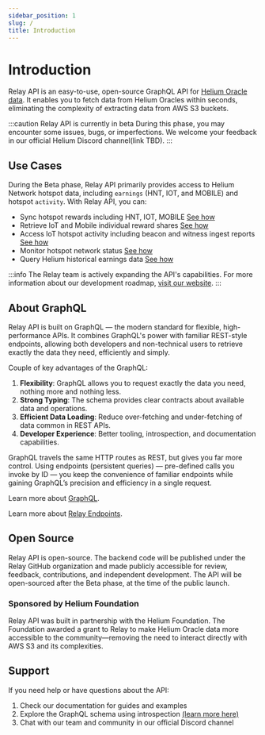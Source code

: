```yaml
---
sidebar_position: 1
slug: /
title: Introduction
---
```


# Introduction

Relay API is an easy-to-use, open-source GraphQL API for [Helium Oracle data](https://docs.helium.com/oracles/). It enables you to fetch data from Helium Oracles within seconds, eliminating the complexity of extracting data from AWS S3 buckets.

:::caution Relay API is currently in beta
During this phase, you may encounter some issues, bugs, or imperfections. We welcome your feedback in our official Helium Discord channel(link TBD).
:::

## Use Cases

During the Beta phase, Relay API primarily provides access to Helium Network hotspot data, including `earnings` (HNT, IOT, and MOBILE) and hotspot `activity`. With Relay API, you can:

- Sync hotspot rewards including HNT, IOT, MOBILE [See how](./endpoints)
- Retrieve IoT and Mobile individual reward shares [See how](./endpoints)
- Access IoT hotspot activity including beacon and witness ingest reports [See how](./endpoints)
- Monitor hotspot network status [See how](./endpoints)
- Query Helium historical earnings data [See how](./endpoints)

:::info
The Relay team is actively expanding the API's capabilities. For more information about our development roadmap, [visit our website](https://relaywireless.com).
:::

## About GraphQL

Relay API is built on GraphQL — the modern standard for flexible, high-performance APIs. It combines GraphQL's power with familiar REST-style endpoints, allowing both developers and non-technical users to retrieve exactly the data they need, efficiently and simply.

Couple of key advantages of the GraphQL:
1. **Flexibility**: GraphQL allows you to request exactly the data you need, nothing more and nothing less.
2. **Strong Typing**: The schema provides clear contracts about available data and operations.
3. **Efficient Data Loading**: Reduce over-fetching and under-fetching of data common in REST APIs.
4. **Developer Experience**: Better tooling, introspection, and documentation capabilities.

GraphQL travels the same HTTP routes as REST, but gives you far more control. Using endpoints (persistent queries) — pre-defined calls you invoke by ID — you keep the convenience of familiar endpoints while gaining GraphQL’s precision and efficiency in a single request.

Learn more about [GraphQL](https://graphql.org/learn/).

Learn more about [Relay Endpoints](./endpoints).

## Open Source

Relay API is open-source. The backend code will be published under the Relay GitHub organization and made publicly accessible for review, feedback, contributions, and independent development. The API will be open-sourced after the Beta phase, at the time of the public launch.

### Sponsored by Helium Foundation

Relay API was built in partnership with the Helium Foundation. The Foundation awarded a grant to Relay to make Helium Oracle data more accessible to the community—removing the need to interact directly with AWS S3 and its complexities.

## Support

If you need help or have questions about the API:

1. Check our documentation for guides and examples
2. Explore the GraphQL schema using introspection [(learn more here)](./quick-start#tools-and-resources)
3. Chat with our team and community in our official Discord channel

